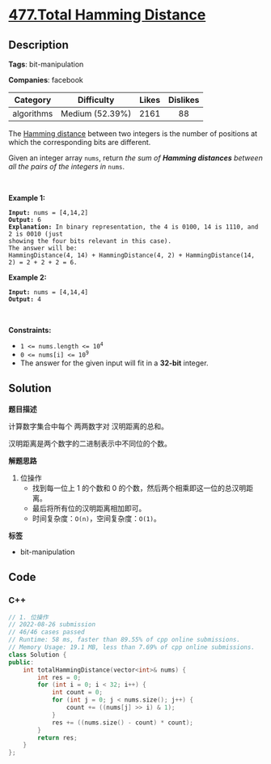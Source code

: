# [477.Total Hamming Distance](https://leetcode.com/problems/total-hamming-distance/description/)

## Description

**Tags**: bit-manipulation

**Companies**: facebook

|  Category  |   Difficulty    | Likes | Dislikes |
| :--------: | :-------------: | :---: | :------: |
| algorithms | Medium (52.39%) | 2161  |    88    |

<p>The <a href="https://en.wikipedia.org/wiki/Hamming_distance" target="_blank">Hamming distance</a> between two integers is the number of positions at which the corresponding bits are different.</p>
<p>Given an integer array <code>nums</code>, return <em>the sum of <strong>Hamming distances</strong> between all the pairs of the integers in</em> <code>nums</code>.</p>
<p>&nbsp;</p>
<p><strong class="example">Example 1:</strong></p>
<pre><code><strong>Input:</strong> nums = [4,14,2]
<strong>Output:</strong> 6
<strong>Explanation:</strong> In binary representation, the 4 is 0100, 14 is 1110, and 2 is 0010 (just
showing the four bits relevant in this case).
The answer will be:
HammingDistance(4, 14) + HammingDistance(4, 2) + HammingDistance(14, 2) = 2 + 2 + 2 = 6.</code></pre>
<p><strong class="example">Example 2:</strong></p>
<pre><code><strong>Input:</strong> nums = [4,14,4]
<strong>Output:</strong> 4</code></pre>
<p>&nbsp;</p>
<p><strong>Constraints:</strong></p>
<ul>
  <li><code>1 &lt;= nums.length &lt;= 10<sup>4</sup></code></li>
  <li><code>0 &lt;= nums[i] &lt;= 10<sup>9</sup></code></li>
  <li>The answer for the given input will fit in a <strong>32-bit</strong> integer.</li>
</ul>

## Solution

**题目描述**

计算数字集合中每个 两两数字对 汉明距离的总和。

汉明距离是两个数字的二进制表示中不同位的个数。

**解题思路**

1. 位操作
   - 找到每一位上 1 的个数和 0 的个数，然后两个相乘即这一位的总汉明距离。
   - 最后将所有位的汉明距离相加即可。
   - 时间复杂度：`O(n)`，空间复杂度：`O(1)`。

**标签**

- bit-manipulation

<!-- code start -->
## Code

### C++

```cpp
// 1. 位操作
// 2022-08-26 submission
// 46/46 cases passed
// Runtime: 58 ms, faster than 89.55% of cpp online submissions.
// Memory Usage: 19.1 MB, less than 7.69% of cpp online submissions.
class Solution {
public:
    int totalHammingDistance(vector<int>& nums) {
        int res = 0;
        for (int i = 0; i < 32; i++) {
            int count = 0;
            for (int j = 0; j < nums.size(); j++) {
                count += ((nums[j] >> i) & 1);
            }
            res += ((nums.size() - count) * count);
        }
        return res;
    }
};
```

<!-- code end -->

